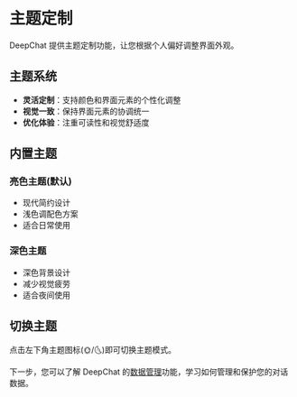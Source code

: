 # 主题定制

DeepChat 提供主题定制功能，让您根据个人偏好调整界面外观。

## 主题系统

- **灵活定制**：支持颜色和界面元素的个性化调整
- **视觉一致**：保持界面元素的协调统一
- **优化体验**：注重可读性和视觉舒适度

## 内置主题

### 亮色主题(默认)
- 现代简约设计
- 浅色调配色方案
- 适合日常使用

### 深色主题
- 深色背景设计
- 减少视觉疲劳
- 适合夜间使用

## 切换主题

点击左下角主题图标(🌞/🌜)即可切换主题模式。


下一步，您可以了解 DeepChat 的[数据管理](./data-management.md)功能，学习如何管理和保护您的对话数据。 